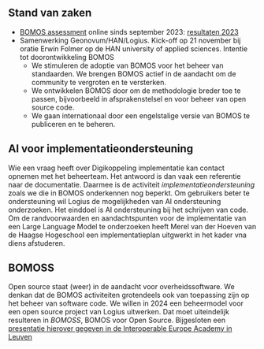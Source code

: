 ## Stand van zaken

- [BOMOS assessment](https://regelhulpenvoorbedrijven.nl/bomos-assessment-tool/) online sinds september 2023: [resultaten 2023](BOMOSassessment2023.pdf)
- Samenwerking Geonovum/HAN/Logius. Kick-off op 21 november bij oratie Erwin Folmer op de HAN university of applied sciences. Intentie tot doorontwikkeling BOMOS
  - We stimuleren de adoptie van BOMOS voor het beheer van standaarden. We brengen BOMOS actief in de aandacht om de community te vergroten en te versterken. 
  - We ontwikkelen BOMOS door om de methodologie breder toe te passen, bijvoorbeeld in afsprakenstelsel en voor beheer van open source code. 
  - We gaan internationaal door een engelstalige versie van BOMOS te publiceren en te beheren. 

## AI voor implementatieondersteuning

Wie een vraag heeft over Digikoppeling implementatie kan contact opnemen met het beheerteam. 
Het antwoord is dan vaak een referentie naar de documentatie. Daarmee is de activiteit
_implementatieondersteuning_ zoals we die in BOMOS onderkennen nog beperkt. Om gebruikers 
beter te ondersteuning wil Logius de mogelijkheden van AI ondersteuning onderzoeken. Het einddoel
is AI ondersteuning bij het schrijven van code. Om de randvoorwaarden en aandachtspunten voor 
de implementatie van een Large Language Model te onderzoeken heeft Merel van der Hoeven van 
de Haagse Hogeschool een implementatieplan uitgwerkt in het kader vna diens afstuderen.

## BOMOSS

Open source staat (weer) in de aandacht voor overheidssoftware. We denkan dat de BOMOS activiteiten 
grotendeels ook van toepassing zijn op het beheer van software code. We willen in 2024 een beheermodel
voor een open source project van Logius uitwerken. Dat moet uiteindelijk resulteren in _BOMOSS_, 
BOMOS voor Open Source. Bijgesloten een [presentatie hierover gegeven in de Interoperable Europe Academy 
in Leuven](Open%20standards%20and%20open%20source.pdf)
